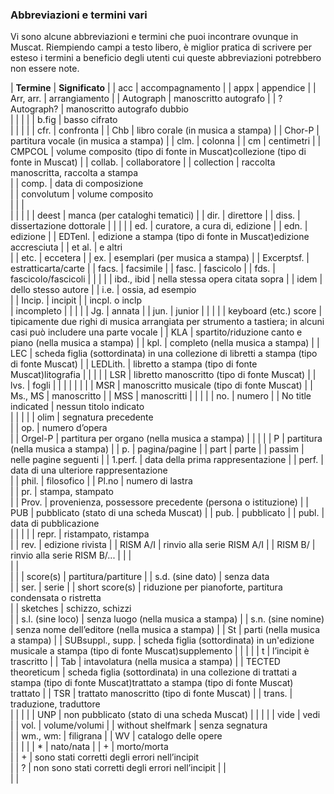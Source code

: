 ### Abbreviazioni e termini vari

Vi sono alcune abbreviazioni e termini che puoi incontrare ovunque in Muscat. Riempiendo campi a testo libero, è miglior pratica di scrivere per esteso i termini a beneficio degli utenti cui queste abbreviazioni potrebbero non essere note.

 

| **Termine** | **Significato** |
| acc | accompagnamento |
| appx | appendice |
| Arr, arr. | arrangiamento |
| Autograph | manoscritto autografo |
| ?Autograph? | manoscritto autografo dubbio  
 |
|   |   |
| b.fig | basso cifrato  
 |
|   |   |
| cfr. | confronta |
| Chb | libro corale (in musica a stampa) |
| Chor-P | partitura vocale (in musica a stampa) |
| clm. | colonna |
| cm | centimetri |
| CMPCOL | volume composito (tipo di fonte in Muscat)collezione (tipo di fonte in Muscat) |
| collab. | collaboratore |
| collection | raccolta manoscritta, raccolta a stampa  
 |
| comp. | data di composizione  
 |
| convolutum | volume composito  
 |
|   |   
 |
|   |   |
| deest | manca (per cataloghi tematici) |
| dir. | direttore |
| diss. | dissertazione dottorale |
|   |   |
| ed. | curatore, a cura di, edizione |
| edn. | edizione |
| EDTenl. | edizione a stampa (tipo di fonte in Muscat)edizione accresciuta |
| et al. | e altri  
 |
| etc. | eccetera |
|  ex. | esemplari (per musica a stampa) |
| Excerptsf. | estratticarta/carte |
| facs. | facsimile |
| fasc. | fascicolo |
| fds. | fascicolo/fascicoli |
|   |   |
| ibd., ibid | nella stessa opera citata sopra |
| idem | dello stesso autore |
| i.e. | ossia, ad esempio  
 |
| Incip. | incipit |
| incpl. o inclp  
 | incompleto |
|   |   |
| Jg. | annata |
| jun. | junior |
|   |   |
| keyboard (etc.) score | tipicamente due righi di musica arrangiata per strumento a tastiera; in alcuni casi può includere una parte vocale |
| KLA | spartito/riduzione canto e piano (nella musica a stampa) |
| kpl. | completo (nella musica a stampa) |
| LEC |  scheda figlia (sottordinata) in una collezione di libretti a stampa (tipo di fonte Muscat) |
| LEDLith. | libretto a stampa (tipo di fonte Muscat)litografia |
| | |
| LSR | libretto manoscritto (tipo di fonte Muscat) |
| lvs. | fogli |
|   |   |
| | |
| MSR | manoscritto musicale (tipo di fonte Muscat) |
| Ms., MS | manoscritto |
| MSS | manoscritti |
|   |   |
| no. | numero |
| No title indicated | nessun titolo indicato  
 |
|   |   |
| olim | segnatura precedente  
 |
| op. | numero d’opera  
 |
| Orgel-P | partitura per organo (nella musica a stampa) |
|   |   |
| P | partitura (nella musica a stampa) |
| p. | pagina/pagine |
| part | parte |
| passim | nelle pagine seguenti |
| 1.perf. | data della prima rappresentazione |
| perf. | data di una ulteriore rappresentazione  
 |
| phil. | filosofico |
| Pl.no | numero di lastra  
 |
| pr. | stampa, stampato  
 |
| Prov. | provenienza, possessore precedente (persona o istituzione) |
| PUB | pubblicato (stato di una scheda Muscat) |
| pub. | pubblicato |
| publ. | data di pubblicazione  
 |
|   |   |
| repr. | ristampato, ristampa  
 |
| rev. | edizione rivista |
| RISM A/I | rinvio alla serie RISM A/I |
| RISM B/ | rinvio alla serie RISM B/... |
| |   
 |
|   
 | |
| score(s) | partitura/partiture |
| s.d. (sine dato) | senza data  
 |
| ser. | serie |
| short score(s) | riduzione per pianoforte, partitura condensata o ristretta  
 |
| sketches | schizzo, schizzi  
 |
| s.l. (sine loco) | senza luogo (nella musica a stampa) |
| s.n. (sine nomine) | senza nome dell’editore (nella musica a stampa) |
| St | parti (nella musica a stampa) |
| SUBsuppl., supp. | scheda figlia (sottordinata) in un'edizione musicale a stampa (tipo di fonte Muscat)supplemento |
|   |   |
| t | l’incipit è trascritto |
| Tab | intavolatura (nella musica a stampa) |
| TECTED theoreticum | scheda figlia (sottordinata) in una collezione di trattati a stampa (tipo di fonte Muscat)trattato a stampa (tipo di fonte Muscat)  
trattato |
| TSR | trattato manoscritto (tipo di fonte Muscat) |
| trans. | traduzione, traduttore  
 |
|   |   |
| UNP | non pubblicato (stato di una scheda Muscat) |
|   |   |
| vide | vedi  
 |
| vol. | volume/volumi |
| without shelfmark | senza segnatura  
 |
| wm., wm: | filigrana |
| WV | catalogo delle opere  
 |
|   |   |
| \* | nato/nata |
| + | morto/morta  
 |
| + | sono stati corretti degli errori nell’incipit   
 |
| ? | non sono stati corretti degli errori nell’incipit |
|   
 | |